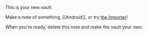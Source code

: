This is your new *vault*.

Make a note of something, [[Android]], or try [the Importer](https://help.obsidian.md/Plugins/Importer)!

When you're ready, delete this note and make the vault your own.